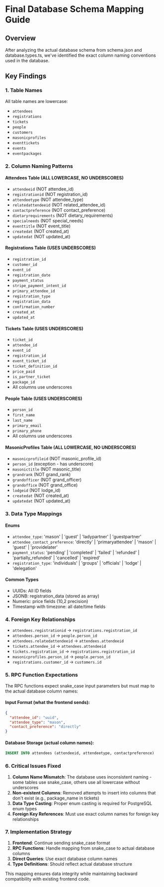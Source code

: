 # Final Database Schema Mapping Guide

## Overview
After analyzing the actual database schema from schema.json and database.types.ts, we've identified the exact column naming conventions used in the database.

## Key Findings

### 1. Table Names
All table names are lowercase:
- `attendees` 
- `registrations`
- `tickets`
- `people`
- `customers`
- `masonicprofiles`
- `eventtickets`
- `events`
- `eventpackages`

### 2. Column Naming Patterns

#### Attendees Table (ALL LOWERCASE, NO UNDERSCORES)
- `attendeeid` (NOT attendee_id)
- `registrationid` (NOT registration_id)
- `attendeetype` (NOT attendee_type)
- `relatedattendeeid` (NOT related_attendee_id)
- `contactpreference` (NOT contact_preference)
- `dietaryrequirements` (NOT dietary_requirements)
- `specialneeds` (NOT special_needs)
- `eventtitle` (NOT event_title)
- `createdat` (NOT created_at)
- `updatedat` (NOT updated_at)

#### Registrations Table (USES UNDERSCORES)
- `registration_id`
- `customer_id`
- `event_id`
- `registration_date`
- `payment_status`
- `stripe_payment_intent_id`
- `primary_attendee_id`
- `registration_type`
- `registration_data`
- `confirmation_number`
- `created_at`
- `updated_at`

#### Tickets Table (USES UNDERSCORES)
- `ticket_id`
- `attendee_id`
- `event_id`
- `registration_id`
- `event_ticket_id`
- `ticket_definition_id`
- `price_paid`
- `is_partner_ticket`
- `package_id`
- All columns use underscores

#### People Table (USES UNDERSCORES)
- `person_id`
- `first_name`
- `last_name`
- `primary_email`
- `primary_phone`
- All columns use underscores

#### MasonicProfiles Table (ALL LOWERCASE, NO UNDERSCORES)
- `masonicprofileid` (NOT masonic_profile_id)
- `person_id` (exception - has underscore)
- `masonictitle` (NOT masonic_title)
- `grandrank` (NOT grand_rank)
- `grandofficer` (NOT grand_officer)
- `grandoffice` (NOT grand_office)
- `lodgeid` (NOT lodge_id)
- `createdat` (NOT created_at)
- `updatedat` (NOT updated_at)

### 3. Data Type Mappings

#### Enums
- `attendee_type`: 'mason' | 'guest' | 'ladypartner' | 'guestpartner'
- `attendee_contact_preference`: 'directly' | 'primaryattendee' | 'mason' | 'guest' | 'providelater'
- `payment_status`: 'pending' | 'completed' | 'failed' | 'refunded' | 'partially_refunded' | 'cancelled' | 'expired'
- `registration_type`: 'individuals' | 'groups' | 'officials' | 'lodge' | 'delegation'

#### Common Types
- UUIDs: All ID fields
- JSONB: registration_data (stored as array)
- Numeric: price fields (10,2 precision)
- Timestamp with timezone: all date/time fields

### 4. Foreign Key Relationships

- `attendees.registrationid` → `registrations.registration_id`
- `attendees.person_id` → `people.person_id`
- `attendees.relatedattendeeid` → `attendees.attendeeid`
- `tickets.attendee_id` → `attendees.attendeeid`
- `tickets.registration_id` → `registrations.registration_id`
- `masonicprofiles.person_id` → `people.person_id`
- `registrations.customer_id` → `customers.id`

### 5. RPC Function Expectations

The RPC functions expect snake_case input parameters but must map to the actual database column names:

#### Input Format (what the frontend sends):
```json
{
  "attendee_id": "uuid",
  "attendee_type": "mason",
  "contact_preference": "directly"
}
```

#### Database Storage (actual column names):
```sql
INSERT INTO attendees (attendeeid, attendeetype, contactpreference)
```

### 6. Critical Issues Fixed

1. **Column Name Mismatch**: The database uses inconsistent naming - some tables use snake_case, others use all lowercase without underscores
2. **Non-existent Columns**: Removed attempts to insert into columns that don't exist (e.g., package_name in tickets)
3. **Data Type Casting**: Proper enum casting is required for PostgreSQL enum types
4. **Foreign Key References**: Must use exact column names for foreign key relationships

### 7. Implementation Strategy

1. **Frontend**: Continue sending snake_case format
2. **RPC Functions**: Handle mapping from snake_case to actual database columns
3. **Direct Queries**: Use exact database column names
4. **Type Definitions**: Should reflect actual database structure

This mapping ensures data integrity while maintaining backward compatibility with existing frontend code.